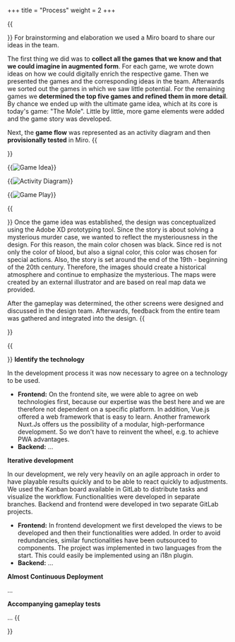+++
title = "Process"
weight = 2
+++

{{<section title="Game Idea">}}
For brainstorming and elaboration we used a Miro board to share our ideas in the team. 

The first thing we did was to **collect all the games that we know and that we could imagine in augmented form**. For each game, we wrote down ideas on how we could digitally enrich the respective game. Then we presented the games and the corresponding ideas in the team. Afterwards we sorted out the games in which we saw little potential. For the remaining games we **determined the top five games and refined them in more detail**. By chance we ended up with the ultimate game idea, which at its core is today's game: "The Mole". Little by little, more game elements were added and the game story was developed.

Next, the **game flow** was represented as an activity diagram and then **provisionally tested** in Miro.
{{</section>}}

{{<image src="game_idea.jpg" alt="Game Idea" caption="Our Miro board with all the notes on the development of the game idea">}}

{{<image src="activity_diagram.jpg" alt="Activity Diagram" caption="Our Miro board with the activity diagram of the game flow">}}

{{<image src="game_play.jpg" alt="Game Play" caption="Our Miro board with a provisional game board to test the game flow">}}


{{<section title="Game Design">}}
Once the game idea was established, the design was conceptualized using the Adobe XD prototyping tool. Since the story is about solving a mysterious murder case, we wanted to reflect the mysteriousness in the design. For this reason, the main color chosen was black. Since red is not only the color of blood, but also a signal color, this color was chosen for special actions. Also, the story is set around the end of the 19th - beginning of the 20th century. Therefore, the images should create a historical atmosphere and continue to emphasize the mysterious. The maps were created by an external illustrator and are based on real map data we provided.

After the gameplay was determined, the other screens were designed and discussed in the design team. Afterwards, feedback from the entire team was gathered and integrated into the design.
{{</section>}}


{{<section title="Game Development">}}
**Identify the technology**

In the development process it was now necessary to agree on a technology to be used.
- **Frontend:** On the frontend site, we were able to agree on web technologies first, because our expertise was the best here and we are therefore not dependent on a specific  platform. In addition, Vue.js offered a web framework that is easy to learn. Another framework Nuxt.Js offers us the possibility of a modular, high-performance development. So we don't have to reinvent the wheel, e.g. to achieve PWA advantages.
- **Backend:** ...


**Iterative development**

In our development, we rely very heavily on an agile approach in order to have playable results quickly and to be able to react quickly to adjustments. We used the Kanban board available in GitLab to distribute tasks and visualize the workflow. Functionalities were developed in separate branches. Backend and frontend were developed in two separate GitLab projects. 
- **Frontend:** In frontend development we first developed the views to be developed and then their functionalities were added. In order to avoid redundancies, similar functionalities have been outsourced to components. The project was implemented in two languages from the start. This could easily be implemented using an i18n plugin.
- **Backend:** ...


**Almost Continuous Deployment**

...


**Accompanying gameplay tests**

...
{{</section>}}
